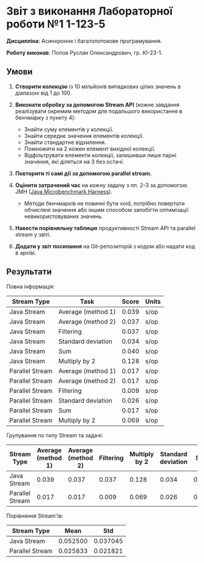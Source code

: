 # Звіт з виконання Лабораторної роботи №1 1-123-5

**Дисципліна**: Асинхронне і багатопотокове програмування.

**Роботу виконав**: Попов Руслан Олександрович, гр. КІ-23-1.

## Умови

1. **Створити колекцію** із 10 мільйонів випадкових цілих значень в діапазоні від 1 до 100.

2. **Виконати обробку за допомогою Stream API** (кожне завдання реалізувати окремим методом для подальшого використання в бенчмарку з пункту 4):
    - Знайти суму елементів у колекції.
    - Знайти середнє значення елементів колекції.
    - Знайти стандартне відхилення.
    - Помножити на 2 кожен елемент вихідної колекції.
    - Відфільтрувати елементи колекції, залишивши лише парні значення, які діляться на 3 без остачі.

3. **Повторити ті самі дії за допомогою parallel stream.**

4. **Оцінити затрачений час** на кожну задачу з пп. 2-3 за допомогою JMH ([Java Microbenchmark Harness](https://github.com/openjdk/jmh)).
    - Методи бенчмарків не повинні бути void, потрібно повертати обчислені значення або іншим способом запобігти оптимізації невикористовуваних значень.

5. **Навести порівняльну таблицю** продуктивності Stream API та parallel stream у звіті.

6. **Додати у звіт посилання** на Git-репозиторій з кодом або надати код в архіві.

## Результати

Повна інформація:

| Stream Type     | Task               | Score | Units |
|-----------------|--------------------|-------|-------|
| Java Stream     | Average (method 1) | 0.039 | s/op  |
| Java Stream     | Average (method 2) | 0.037 | s/op  |
| Java Stream     | Filtering          | 0.037 | s/op  |
| Java Stream     | Standard deviation | 0.034 | s/op  |
| Java Stream     | Sum                | 0.040 | s/op  |
| Java Stream     | Multiply by 2      | 0.128 | s/op  |
| Parallel Stream | Average (method 1) | 0.017 | s/op  |
| Parallel Stream | Average (method 2) | 0.017 | s/op  |
| Parallel Stream | Filtering          | 0.009 | s/op  |
| Parallel Stream | Standard deviation | 0.026 | s/op  |
| Parallel Stream | Sum                | 0.017 | s/op  |
| Parallel Stream | Multiply by 2      | 0.069 | s/op  |

Групування по типу Stream та задачі:

| Stream Type     | Average (method 1) | Average (method 2) | Filtering | Multiply by 2 | Standard deviation | Sum   |
|-----------------|--------------------|--------------------|-----------|---------------|--------------------|-------|
| Java Stream     | 0.039              | 0.037              | 0.037     | 0.128         | 0.034              | 0.04  |
| Parallel Stream | 0.017              | 0.017              | 0.009     | 0.069         | 0.026              | 0.017 |

Порівняння Stream'ів:

| Stream Type     | Mean     | Std      |
|-----------------|----------|----------|
| Java Stream     | 0.052500 | 0.037045 |
| Parallel Stream | 0.025833 | 0.021821 |